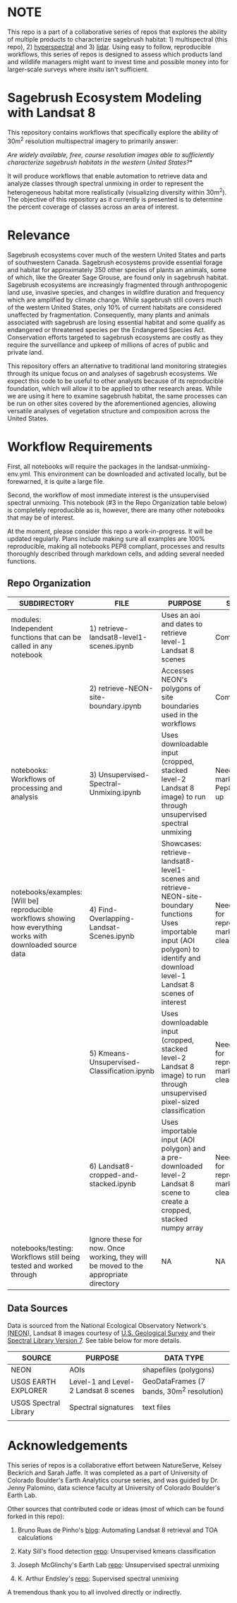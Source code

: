 # NOTE
This repo is a part of a collaborative series of repos that explores the ability of multiple products to characterize sagebrush habitat: 1) multispectral (this repo), 2) <a href='https://github.com/kessb/sagebrush-ecosystem-modeling-hyperspectral/'>hyperspectral</a> and 3) <a href='https://github.com/sarahmjaffe/sagebrush-ecosystem-modeling'>lidar</a>.  Using easy to follow, reproducible workflows, this series of repos is designed to assess which products land and wildlife managers might want to invest time and possible money into for larger-scale surveys where *insitu* isn't sufficient.    

# Sagebrush Ecosystem Modeling with Landsat 8

This repository contains workflows that specifically explore the ability of 30m<sup>2</sup> resolution multispectral imagery to primarily answer:

*Are widely available, free, course resolution images able to sufficiently characterize sagebrush habitats in the western United States?**

It will produce workflows that enable automation to retrieve data and analyze classes through spectral unmixing in order to represent the heterogeneous habitat more realistically (visualizing diversity within 30m<sup>2</sup>). The objective of this repository as it currently is presented is to determine the percent coverage of classes across an area of interest.  

# Relevance
Sagebrush ecosystems cover much of the western United States and parts of southwestern Canada. Sagebrush ecosystems provide essential forage and habitat for approximately 350 other species of plants an animals, some of which, like the Greater Sage Grouse, are found only in sagebrush habitat. Sagebrush ecosystems are increasingly fragmented through anthropogenic land use, invasive species, and changes in wildfire duration and frequency which are amplified by climate change. While sagebrush still covers much of the western United States, only 10% of current habitats are considered unaffected by fragmentation. Consequently, many plants and animals associated with sagebrush are losing essential habitat and some qualify as endangered or threatened species per the Endangered Species Act. Conservation efforts targeted to sagebrush ecosystems are costly as they require the surveillance and upkeep of millions of acres of public and private land.

This repository offers an alternative to traditional land monitoring strategies through its unique focus on and analyses of sagebrush ecosystems. We expect this code to be useful to other analysts because of its reproducible foundation, which will allow it to be applied to other research areas. While we are using it here to examine sagebrush habitat, the same processes can be run on other sites covered by the aforementioned agencies, allowing versatile analyses of vegetation structure and composition across the United States.

# Workflow Requirements
First, all notebooks will require the packages in the landsat-unmixing-env.yml.  This environment can be downloaded and activated locally, but be forewarned, it is quite a large file.  

Second, the workflow of most immediate interest is the unsupervised spectral unmixing.  This notebook (#3 in the Repo Organization table below) is completely reproducible as is, however, there are many other notebooks that may be of interest.  

At the moment, please consider this repo a work-in-progress.  It will be updated regularly.  Plans include making sure all examples are 100% reproducible, making all notebooks PEP8 compliant, processes and results thoroughly described through markdown cells, and adding several needed functions.  

## Repo Organization

| SUBDIRECTORY                                                                                                     	| FILE                                                                                 	| PURPOSE                                                                                                                                                                                	| STATUS                                                   	|
|---------------------------------------------------------------------------------------------------------------	|--------------------------------------------------------------------------------------	|----------------------------------------------------------------------------------------------------------------------------------------------------------------------------------------	|----------------------------------------------------------	|
| modules: Independent functions that can be called in any notebook                                             	| 1) retrieve-landsat8-level1-scenes.ipynb                                             	| Uses an aoi and dates to retrieve level-1 Landsat 8 scenes                                                                                                                             	| Completed                                                	|
|                                                                                                               	| 2) retrieve-NEON-site-boundary.ipynb                                                 	| Accesses NEON's polygons of site boundaries used in the workflows                                                                                                                      	| Completed                                                	|
| notebooks: Workflows of processing and analysis                                                               	| 3) Unsupervised-Spectral-Unmixing.ipynb                                              	| Uses downloadable input (cropped, stacked level-2 Landsat 8 image) to run through unsupervised spectral unmixing                                                                       	| Needs markdown and Pep8 clean-up                         	|
| notebooks/examples: [Will be] reproducible workflows showing how everything works with downloaded source data 	| 4) Find-Overlapping-Landsat-Scenes.ipynb                                             	| Showcases: retrieve-landsat8-level1-scenes and retrieve-NEON-site-boundary functions Uses importable input (AOI polygon) to identify and download level-1 Landsat 8 scenes of interest 	| Needs editing for reproducibility, markdown and clean-up 	|
|                                                                                                               	| 5) Kmeans-Unsupervised-Classification.ipynb                                          	| Uses downloadable input (cropped, stacked level-2 Landsat 8 image) to run through unsupervised pixel-sized classification                                                              	| Needs editing for reproducibility, markdown and clean-up 	|
|                                                                                                               	| 6) Landsat8-cropped-and-stacked.ipynb                                                	| Uses importable input (AOI polygon) and a pre-downloaded level-2 Landsat 8 scene to create a cropped, stacked numpy array                                                              	| Needs editing for reproducibility, markdown and clean-up 	|
| notebooks/testing: Workflows still being tested and worked through                                            	| Ignore these for now.  Once working, they will be moved to the appropriate directory 	| NA                                                                                                                                                                                     	| NA                                                       	|


## Data Sources
Data is sourced from the National Ecological Observatory Network's <a href='https://www.neonscience.org/data/about-data/spatial-data-maps'>(NEON)</a>, Landsat 8 images courtesy of <a href='https://earthexplorer.usgs.gov/'>U.S. Geological Survey</a> and their <a href='https://earthexplorer.usgs.gov/Spectral'>Spectral Library Version 7</a>.  See table below for more details.

| SOURCE                	| PURPOSE                              	| DATA TYPE                                           	|
|-----------------------	|--------------------------------------	|-----------------------------------------------------	|
| NEON                  	| AOIs                                 	| shapefiles (polygons)                               	|
| USGS EARTH EXPLORER   	| Level-1 and Level-2 Landsat 8 scenes 	| GeoDataFrames (7 bands, 30m<sup>2</sup> resolution) 	|
| USGS Spectral Library 	| Spectral signatures                  	| text files                                          	|
|                       	|                                      	|                                                     	|

# Acknowledgements
This series of repos is a collaborative effort between NatureServe, Kelsey Beckrich and Sarah Jaffe.  It was completed as a part of University of Colorado Boulder's Earth Analytics course series, and was guided by Dr. Jenny Palomino, data science faculty at University of Colorado Boulder's Earth Lab.

Other sources that contributed code or ideas (most of which can be found forked in this repo):

1) Bruno Ruas de Pinho's <a href='http://geologyandpython.com/'>blog</a>: Automating Landsat 8 retrieval and TOA calculations

2) Katy Sill's flood detection <a href='https://github.com/katysill/flood-detection'>repo</a>: Unsupervised kmeans classification

3) Joseph McGlinchy's Earth Lab <a href='https://github.com/earthlab/neon-headwall-data'>repo</a>: Unsupervised spectral unmixing

4) K. Arthur Endsley's <a href='https://github.com/arthur-e/unmixing/tree/master/docs'>repo</a>: Supervised spectral unmixing

A tremendous thank you to all involved directly or indirectly.
